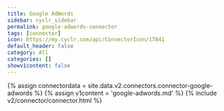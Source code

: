 ```yaml
---
title: Google AdWords
sidebar: cyclr_sidebar
permalink: google-adwords-connector
tags: [connector]
icon: https://my.cyclr.com/api/ConnectorIcon/17041
default_header: false
category: All
categories: []
showv1content: false
---
```

{% assign connectordata = site.data.v2.connectors.connector-google-adwords %}
{% assign v1content = 'google-adwords.md' %}
{% include v2/connector/connector.html %}	